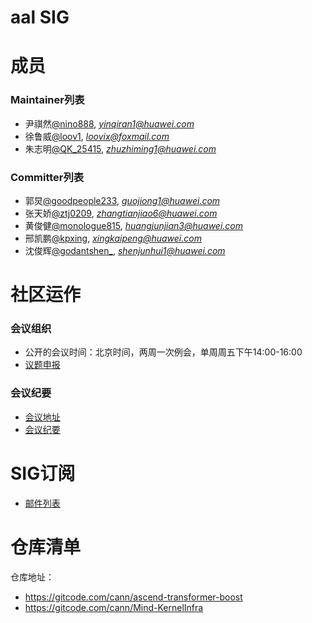 # aal SIG


# 成员

### Maintainer列表
- 尹祺然[@nino888](https://gitcode.com/nino888), *yinqiran1@huawei.com*
- 徐鲁威[@loov1](https://gitcode.com/loov1), *loovix@foxmail.com*
- 朱志明[@QK_25415](https://gitcode.com/QK_25415), *zhuzhiming1@huawei.com*
### Committer列表
- 郭炅[@goodpeople233](https://gitcode.com/goodpeople233), *guojiong1@huawei.com*
- 张天娇[@ztj0209](https://gitcode.com/ztj0209), *zhangtianjiao6@huawei.com*
- 黄俊健[@monologue815](https://gitcode.com/monologue815), *huangjunjian3@huawei.com*
- 邢凯鹏[@kpxing](https://gitcode.com/kpxing), *xingkaipeng@huawei.com*
- 沈俊辉[@godantshen_](https://gitcode.com/godantshen_), *shenjunhui1@huawei.com*

# 社区运作

### 会议组织

- 公开的会议时间：北京时间，两周一次例会，单周周五下午14:00-16:00
- [议题申报](https://etherpad.meeting.osinfra.cn/p/aal)

### 会议纪要

- [会议地址](https://meeting.osinfra.cn/cann/)
- [会议纪要](https://etherpad.meeting.osinfra.cn/p/aal)

# SIG订阅

- [邮件列表](订阅清单)

# 仓库清单

仓库地址：
- https://gitcode.com/cann/ascend-transformer-boost
- https://gitcode.com/cann/Mind-KernelInfra
